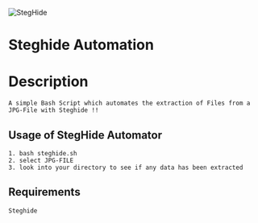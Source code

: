 ![StegHide](https://github.com/Rajchowdhury420/Steghide-Automator/blob/main/steghide.png)

# Steghide Automation 

# Description
```
A simple Bash Script which automates the extraction of Files from a JPG-File with Steghide !!
```

## Usage of StegHide Automator
```
1. bash steghide.sh
2. select JPG-FILE
3. look into your directory to see if any data has been extracted 

```

## Requirements
```
Steghide
```
